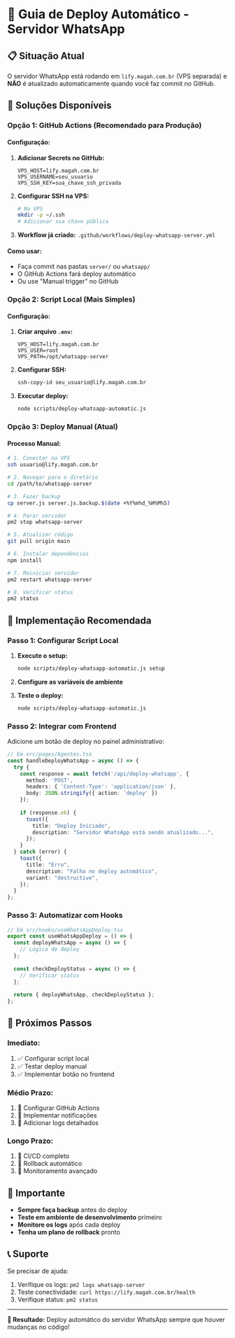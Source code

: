 # 🚀 Guia de Deploy Automático - Servidor WhatsApp

## 📋 **Situação Atual**

O servidor WhatsApp está rodando em `lify.magah.com.br` (VPS separada) e **NÃO** é atualizado automaticamente quando você faz commit no GitHub.

## 🎯 **Soluções Disponíveis**

### **Opção 1: GitHub Actions (Recomendado para Produção)**

#### **Configuração:**

1. **Adicionar Secrets no GitHub:**
   ```
   VPS_HOST=lify.magah.com.br
   VPS_USERNAME=seu_usuario
   VPS_SSH_KEY=sua_chave_ssh_privada
   ```

2. **Configurar SSH na VPS:**
   ```bash
   # Na VPS
   mkdir -p ~/.ssh
   # Adicionar sua chave pública
   ```

3. **Workflow já criado:** `.github/workflows/deploy-whatsapp-server.yml`

#### **Como usar:**
- Faça commit nas pastas `server/` ou `whatsapp/`
- O GitHub Actions fará deploy automático
- Ou use "Manual trigger" no GitHub

### **Opção 2: Script Local (Mais Simples)**

#### **Configuração:**

1. **Criar arquivo `.env`:**
   ```env
   VPS_HOST=lify.magah.com.br
   VPS_USER=root
   VPS_PATH=/opt/whatsapp-server
   ```

2. **Configurar SSH:**
   ```bash
   ssh-copy-id seu_usuario@lify.magah.com.br
   ```

3. **Executar deploy:**
   ```bash
   node scripts/deploy-whatsapp-automatic.js
   ```

### **Opção 3: Deploy Manual (Atual)**

#### **Processo Manual:**
```bash
# 1. Conectar na VPS
ssh usuario@lify.magah.com.br

# 2. Navegar para o diretório
cd /path/to/whatsapp-server

# 3. Fazer backup
cp server.js server.js.backup.$(date +%Y%m%d_%H%M%S)

# 4. Parar servidor
pm2 stop whatsapp-server

# 5. Atualizar código
git pull origin main

# 6. Instalar dependências
npm install

# 7. Reiniciar servidor
pm2 restart whatsapp-server

# 8. Verificar status
pm2 status
```

## 🔧 **Implementação Recomendada**

### **Passo 1: Configurar Script Local**

1. **Execute o setup:**
   ```bash
   node scripts/deploy-whatsapp-automatic.js setup
   ```

2. **Configure as variáveis de ambiente**

3. **Teste o deploy:**
   ```bash
   node scripts/deploy-whatsapp-automatic.js
   ```

### **Passo 2: Integrar com Frontend**

Adicione um botão de deploy no painel administrativo:

```typescript
// Em src/pages/Agentes.tsx
const handleDeployWhatsApp = async () => {
  try {
    const response = await fetch('/api/deploy-whatsapp', {
      method: 'POST',
      headers: { 'Content-Type': 'application/json' },
      body: JSON.stringify({ action: 'deploy' })
    });
    
    if (response.ok) {
      toast({
        title: "Deploy Iniciado",
        description: "Servidor WhatsApp está sendo atualizado...",
      });
    }
  } catch (error) {
    toast({
      title: "Erro",
      description: "Falha no deploy automático",
      variant: "destructive",
    });
  }
};
```

### **Passo 3: Automatizar com Hooks**

```typescript
// Em src/hooks/useWhatsAppDeploy.tsx
export const useWhatsAppDeploy = () => {
  const deployWhatsApp = async () => {
    // Lógica de deploy
  };
  
  const checkDeployStatus = async () => {
    // Verificar status
  };
  
  return { deployWhatsApp, checkDeployStatus };
};
```

## 🎯 **Próximos Passos**

### **Imediato:**
1. ✅ Configurar script local
2. ✅ Testar deploy manual
3. ✅ Implementar botão no frontend

### **Médio Prazo:**
1. 🔄 Configurar GitHub Actions
2. 🔄 Implementar notificações
3. 🔄 Adicionar logs detalhados

### **Longo Prazo:**
1. 🔄 CI/CD completo
2. 🔄 Rollback automático
3. 🔄 Monitoramento avançado

## 🚨 **Importante**

- **Sempre faça backup** antes do deploy
- **Teste em ambiente de desenvolvimento** primeiro
- **Monitore os logs** após cada deploy
- **Tenha um plano de rollback** pronto

## 📞 **Suporte**

Se precisar de ajuda:
1. Verifique os logs: `pm2 logs whatsapp-server`
2. Teste conectividade: `curl https://lify.magah.com.br/health`
3. Verifique status: `pm2 status`

---

**🎯 Resultado:** Deploy automático do servidor WhatsApp sempre que houver mudanças no código! 